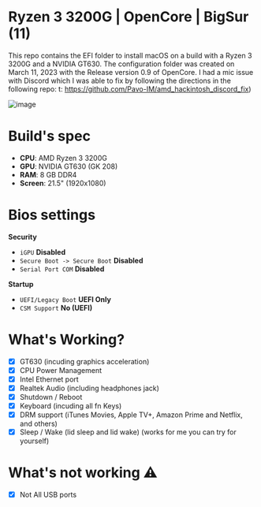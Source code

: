 # Ryzen 3 3200G | OpenCore | BigSur (11)
This repo contains the EFI folder to install macOS on a build with a Ryzen 3 3200G and a NVIDIA GT630. The configuration folder was created on March 11, 2023 with the Release version 0.9 of OpenCore. I had a mic issue with Discord which I was able to fix by following the directions in the following repo: t: https://github.com/Pavo-IM/amd_hackintosh_discord_fix)

![image](https://user-images.githubusercontent.com/80203026/224507385-c41a9581-08a5-4b4f-918e-f6798053a913.png)

# Build's spec
- <b>CPU</b>: AMD Ryzen 3 3200G
- <b>GPU</b>: NVIDIA GT630 (GK 208)
- <b>RAM</b>: 8 GB DDR4
- <b>Screen</b>: 21.5" (1920x1080)

# Bios settings

<b>Security</b>
- `iGPU` **Disabled**
- `Secure Boot -> Secure Boot` **Disabled**
- `Serial Port COM` **Disabled**


<b>Startup</b>
- `UEFI/Legacy Boot` **UEFI Only**
- `CSM Support` **No (UEFI)**

# What's Working?
- [x] GT630 (incuding graphics acceleration)
- [x] CPU Power Management
- [x] Intel Ethernet port
- [x] Realtek Audio (including headphones jack)
- [x] Shutdown / Reboot
- [x] Keyboard (incuding all fn Keys)
- [x] DRM support (iTunes Movies, Apple TV+, Amazon Prime and Netflix, and others)
- [x] Sleep / Wake (lid sleep and lid wake) (works for me you can try for yourself)

# What's not working ⚠️
- [x] Not All USB ports
